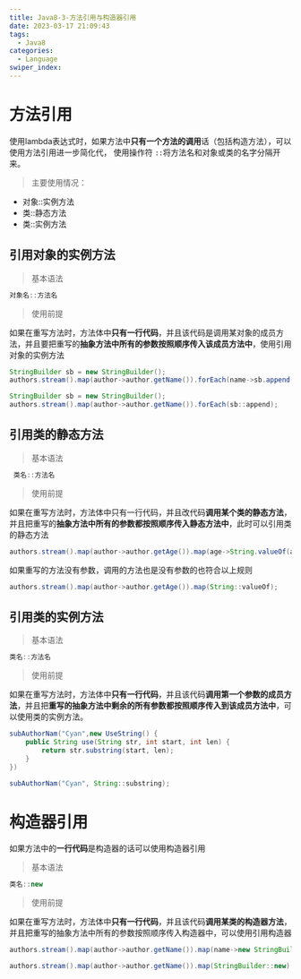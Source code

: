 ```yaml
---
title: Java8-3-方法引用与构造器引用
date: 2023-03-17 21:09:43
tags: 
  - Java8
categories: 
  - Language
swiper_index: 
---
```

# 方法引用

使用lambda表达式时，如果方法中**只有一个方法的调用**话（包括构造方法），可以使用方法引用进一步简化代， 使用操作符 `::`将方法名和对象或类的名字分隔开来。  

> 主要使用情况： 

*  对象::实例方法 
*  类::静态方法 
*  类::实例方法 

## 引用对象的实例方法

> 基本语法

```java
对象名::方法名
```

>  使用前提

 如果在重写方法时，方法体中**只有一行代码**，并且该代码是调用某对象的成员方法，并且要把重写的**抽象方法中所有的参数按照顺序传入该成员方法中**，使用引用对象的实例方法 

```java
StringBuilder sb = new StringBuilder();
authors.stream().map(author->author.getName()).forEach(name->sb.append(name));
```

```java
StringBuilder sb = new StringBuilder();
authors.stream().map(author->author.getName()).forEach(sb::append);
```

## 引用类的静态方法

> 基本语法

```java
 类名::方法名 
```

> 使用前提

 如果在重写方法时，方法体中只有一行代码，并且改代码**调用某个类的静态方法**，并且把重写的**抽象方法中所有的参数都按照顺序传入静态方法中**，此时可以引用类的静态方法 

```java
authors.stream().map(author->author.getAge()).map(age->String.valueOf(age));
```

 如果重写的方法没有参数，调用的方法也是没有参数的也符合以上规则 

```java
authors.stream().map(author->author.getAge()).map(String::valueOf);
```

## 引用类的实例方法

> 基本语法

```java
类名::方法名
```

> 使用前提

 如果在重写方法时，方法体中**只有一行代码**，并且该代码**调用第一个参数的成员方法**，并且把**重写的抽象方法中剩余的所有参数都按照顺序传入到该成员方法中**，可以使用类的实例方法。 

```java
subAuthorNam("Cyan",new UseString() {
    public String use(String str, int start, int len) {
        return str.substring(start, len);
    }
})
```

```java
subAuthorNam("Cyan", String::substring);
```

# 构造器引用

 如果方法中的**一行代码**是构造器的话可以使用构造器引用 

> 基本语法

```java
类名::new
```

> 使用前提

如果在重写方法时，方法体中**只有一行代码**，并且该代码**调用某类的构造器方法**，并且把重写的抽象方法中所有的参数按照顺序传入构造器中，可以使用引用构造器 

```java
authors.stream().map(author->author.getName()).map(name->new StringBuilder(name)).map(sb->sb.append("Cyan").toString()).forEach(str->System.out.println(str));
```

```java
authors.stream().map(author->author.getName()).map(StringBuilder::new).map(sb->sb.append("Cyan").toString()).forEach(str->System.out.println(str));
```


